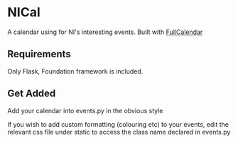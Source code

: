 NICal
==============

A calendar using for NI's interesting events. Built with [FullCalendar](http://arshaw.com/fullcalendar)

## Requirements

Only Flask, Foundation framework is included.

## Get Added

Add your calendar into events.py in the obvious style

If you wish to add custom formatting (colouring etc) to your events, edit the relevant css file under static to access the class name declared in events.py
